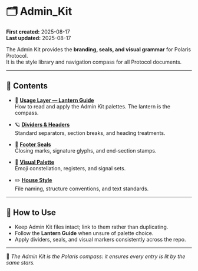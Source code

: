# 🗂️ Admin_Kit

**First created:** 2025-08-17  
**Last updated:** 2025-08-17  

The Admin Kit provides the **branding, seals, and visual grammar** for Polaris Protocol.  
It is the style library and navigation compass for all Protocol documents.  

---

## 📑 Contents

- 🏮 [**Usage Layer — Lantern Guide**](_usage_guide.md)  
  How to read and apply the Admin Kit palettes. The lantern is the compass.  

- 🪐 [**Dividers & Headers**](_dividers_and_headers.md)  
  Standard separators, section breaks, and heading treatments.  

- 🐾 [**Footer Seals**](_footer_seals.md)  
  Closing marks, signature glyphs, and end-section stamps.  

- 🧿 [**Visual Palette**](_visual_palette.md)  
  Emoji constellation, registers, and signal sets.  

- ✏️ [**House Style**](_house_style.md)  
  File naming, structure conventions, and text standards.  

---

## 🔖 How to Use

- Keep Admin Kit files intact; link to them rather than duplicating.  
- Follow the **Lantern Guide** when unsure of palette choice.  
- Apply dividers, seals, and visual markers consistently across the repo.  

---

📌 *The Admin Kit is the Polaris compass: it ensures every entry is lit by the same stars.*

